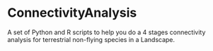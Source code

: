 # ConnectivityAnalysis
A set of Python and R scripts to help you do a 4 stages connectivity analysis for terrestrial non-flying species in a Landscape.
